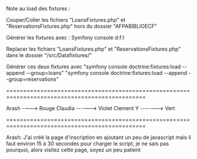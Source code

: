 Note au load des fixtures : 

Couper/Coller les fichiers "LoansFixtures.php" et "ReservationsFixtures.php" hors du dossier "AFPABIBLIOECF"

Générer les fixtures avec : Symfony console d:f:l

Replacer les fichiers "LoansFixtures.php" et "ReservationsFixtures.php" dans le dossier "/src/Datafixtures/"

Générer ces deux fixtures avec 
"symfony console doctrine:fixtures:load --append --group=loans"
"symfony console doctrine:fixtures:load --append --group=reservations"

===============================================================================================

Arash ----> Rouge
Claudia ------> Violet
Clement Y -------> Vert

===============================================================================================

Arash:
J'ai créé la page d'inscription en ajoutant un peu de javascript mais il faut environ 15 à 30 secondes pour charger le script, je ne sais pas pourquoi, alors visitez cette page, soyez un peu patient
